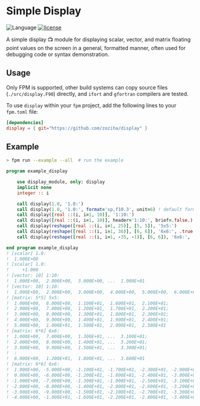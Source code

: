 # Simple Display

![Language](https://img.shields.io/badge/-Fortran-734f96?logo=fortran&logoColor=white)
[![license](https://img.shields.io/badge/License-MIT-pink)](LICENSE)

A simple display 📺 module for displaying scalar, vector, and matrix floating point values
on the screen in a general, formatted manner, often used for debugging code or syntax demonstration.

## Usage

Only FPM is supported, other build systems can copy source files (`./src/display.F90`) directly,
and `ifort` and `gfortran` compilers are tested.

To use `display` within your `fpm` project, add the following lines to your `fpm.toml` file:

```toml
[dependencies]
display = { git="https://github.com/zoziha/display" }
```

## Example

```sh
> fpm run --example --all  # run the example
```

```fortran
program example_display

    use display_module, only: display
    implicit none
    integer :: i

    call display(1.0, '1.0:')
    call display(1.0, '1.0:', format='sp,f10.3', unit=6) ! default format is 'es10.3'
    call display([real ::(i, i=1, 10)], '1:10:')
    call display([real ::(i, i=1, 10)], header='1:10:', brief=.false.)
    call display(reshape([real ::(i, i=1, 25)], [5, 5]), '5x5:')
    call display(reshape([real ::(i, i=1, 36)], [6, 6]), '6x6:', .true.)
    call display(reshape([real ::(i, i=1, -35, -1)], [6, 6]), '6x6:', .false.)

end program example_display
! [scalar] 1.0:
!  1.000E+00
! [scalar] 1.0:
!     +1.000
! [vector: 10] 1:10:
!  1.000E+00,  2.000E+00,  3.000E+00, ...  1.000E+01
! [vector: 10] 1:10:
!  1.000E+00,  2.000E+00,  3.000E+00,  4.000E+00,  5.000E+00,  6.000E+00,  7.000E+00,  8.000E+00,  9.000E+00,  1.000E+01
! [matrix: 5*5] 5x5:
!  1.000E+00,  6.000E+00,  1.100E+01,  1.600E+01,  2.100E+01;
!  2.000E+00,  7.000E+00,  1.200E+01,  1.700E+01,  2.200E+01;
!  3.000E+00,  8.000E+00,  1.300E+01,  1.800E+01,  2.300E+01;
!  4.000E+00,  9.000E+00,  1.400E+01,  1.900E+01,  2.400E+01;
!  5.000E+00,  1.000E+01,  1.500E+01,  2.000E+01,  2.500E+01
! [matrix: 6*6] 6x6:
!  1.000E+00,  7.000E+00,  1.300E+01, ...  3.100E+01;
!  2.000E+00,  8.000E+00,  1.400E+01, ...  3.200E+01;
!  3.000E+00,  9.000E+00,  1.500E+01, ...  3.300E+01;
!  :
!  6.000E+00,  1.200E+01,  1.800E+01, ...  3.600E+01
! [matrix: 6*6] 6x6:
!  1.000E+00, -5.000E+00, -1.100E+01, -1.700E+01, -2.300E+01, -2.900E+01;
!  0.000E+00, -6.000E+00, -1.200E+01, -1.800E+01, -2.400E+01, -3.000E+01;
! -1.000E+00, -7.000E+00, -1.300E+01, -1.900E+01, -2.500E+01, -3.100E+01;
! -2.000E+00, -8.000E+00, -1.400E+01, -2.000E+01, -2.600E+01, -3.200E+01;
! -3.000E+00, -9.000E+00, -1.500E+01, -2.100E+01, -2.700E+01, -3.300E+01;
! -4.000E+00, -1.000E+01, -1.600E+01, -2.200E+01, -2.800E+01, -3.400E+01
```
